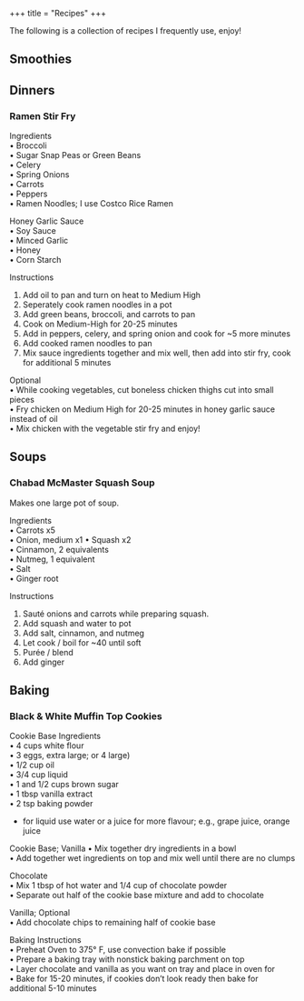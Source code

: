 +++
title = "Recipes"
+++

The following is a collection of recipes I frequently use, enjoy!

## Smoothies

## Dinners

### Ramen Stir Fry

Ingredients  
• Broccoli  
• Sugar Snap Peas or Green Beans  
• Celery  
• Spring Onions  
• Carrots  
• Peppers  
• Ramen Noodles; I use Costco Rice Ramen

Honey Garlic Sauce  
• Soy Sauce  
• Minced Garlic  
• Honey  
• Corn Starch

Instructions
1. Add oil to pan and turn on heat to Medium High  
2. Seperately cook ramen noodles in a pot  
3. Add green beans, broccoli, and carrots to pan  
4. Cook on Medium-High for 20-25 minutes  
5. Add in peppers, celery, and spring onion and cook for ~5 more minutes  
6. Add cooked ramen noodles to pan  
7. Mix sauce ingredients together and mix well, then add into stir fry, cook for additional 5 minutes

Optional  
• While cooking vegetables, cut boneless chicken thighs cut into small pieces  
• Fry chicken on Medium High for 20-25 minutes in honey garlic sauce instead of oil  
• Mix chicken with the vegetable stir fry and enjoy!

## Soups

### Chabad McMaster Squash Soup

Makes one large pot of soup.

Ingredients  
• Carrots x5  
• Onion, medium x1 
• Squash x2  
• Cinnamon, 2 equivalents  
• Nutmeg, 1 equivalent  
• Salt  
• Ginger root

Instructions
1. Sauté onions and carrots while preparing squash.
2. Add squash and water to pot
3. Add salt, cinnamon, and nutmeg
4. Let cook / boil for ~40 until soft
5. Purée / blend
6. Add ginger

## Baking

### Black & White Muffin Top Cookies

Cookie Base Ingredients  
• 4 cups white flour  
• 3 eggs, extra large; or 4 large)  
• 1/2 cup oil  
• 3/4 cup liquid  
• 1 and 1/2 cups brown sugar  
• 1 tbsp vanilla extract  
• 2 tsp baking powder

*  for liquid use water or a juice for more flavour; e.g., grape juice, orange juice

Cookie Base; Vanilla
• Mix together dry ingredients in a bowl  
• Add together wet ingredients on top and mix well until there are no clumps

Chocolate  
• Mix 1 tbsp of hot water and 1/4 cup of chocolate powder  
• Separate out half of the cookie base mixture and add to chocolate

Vanilla; Optional  
• Add chocolate chips to remaining half of cookie base

Baking Instructions  
• Preheat Oven to 375° F, use convection bake if possible  
• Prepare a baking tray with nonstick baking parchment on top  
• Layer chocolate and vanilla as you want on tray and place in oven for  
• Bake for 15-20 minutes, if cookies don’t look ready then bake for additional 5-10 minutes
